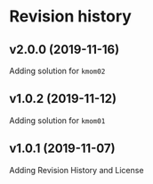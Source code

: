 Revision history 
================


v2.0.0 (2019-11-16)
----------------
Adding solution for `kmom02`


v1.0.2 (2019-11-12)
----------------
Adding solution for `kmom01`


v1.0.1 (2019-11-07)
----------------
Adding Revision History and License
